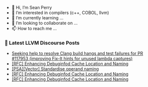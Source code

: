 - 👋 Hi, I’m Sean Perry
- 👀 I’m interested in compilers (c++, COBOL, llvm)
- 🌱 I’m currently learning ...
- 💞️ I’m looking to collaborate on ...
- 📫 How to reach me ...

<!---
s66perry/s66perry is a ✨ special ✨ repository because its `README.md` (this file) appears on your GitHub profile.
You can click the Preview link to take a look at your changes.
--->
### 📕 Latest LLVM Discourse Posts

<!-- DISCOURSE-LLVM:START -->
- [Seeking help to resolve Clang build hangs and test failures for PR #117953 &lpar;improving Fix-It hints for unused lambda captures&rpar;](https://discourse.llvm.org/t/seeking-help-to-resolve-clang-build-hangs-and-test-failures-for-pr-117953-improving-fix-it-hints-for-unused-lambda-captures/86140#post_1)
- [[RFC] Enhancing Debuginfod Cache Location and Naming](https://discourse.llvm.org/t/rfc-enhancing-debuginfod-cache-location-and-naming/86138#post_4)
- [[PSA][Vector] Standardise operand naming](https://discourse.llvm.org/t/psa-vector-standardise-operand-naming/86114#post_3)
- [[RFC] Enhancing Debuginfod Cache Location and Naming](https://discourse.llvm.org/t/rfc-enhancing-debuginfod-cache-location-and-naming/86138#post_3)
- [[RFC] Enhancing Debuginfod Cache Location and Naming](https://discourse.llvm.org/t/rfc-enhancing-debuginfod-cache-location-and-naming/86138#post_2)
<!-- DISCOURSE-LLVM:END -->
